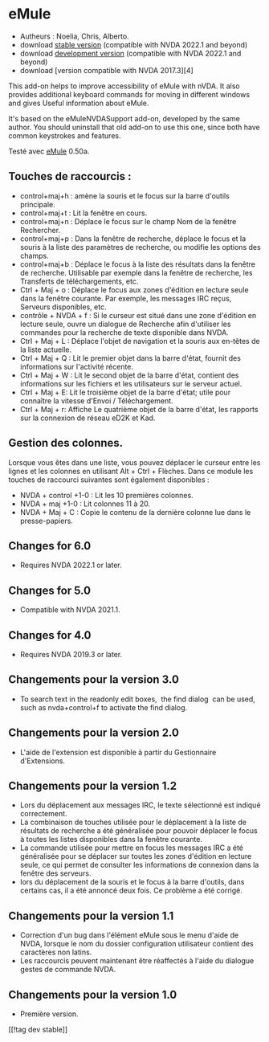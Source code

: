 # eMule #

*	Autheurs : Noelia, Chris, Alberto.
*	download [stable version][1] (compatible with NVDA 2022.1 and beyond)
*	download [development version][3] (compatible with NVDA 2022.1 and beyond)
*	download [version compatible with NVDA 2017.3][4]

This add-on helps to improve accessibility of eMule with nVDA.  It also
provides additional keyboard commands for moving in different windows and
gives Useful information about eMule.

It's based on the eMuleNVDASupport add-on, developed by the same author. You
should uninstall that old add-on to use this one, since both have common
keystrokes and features.

Testé avec [eMule][2] 0.50a.

## Touches de raccourcis : ##

*	control+maj+h : amène la souris et le focus sur la barre d'outils
  principale.
*	control+maj+t : Lit la fenêtre en cours.
*	control+maj+n : Déplace le focus sur le champ Nom de la fenêtre
  Rechercher.
*	control+maj+p : Dans la fenêtre de recherche, déplace le focus et la
  souris à la liste des paramètres de recherche, ou modifie les options des
  champs.
*	control+maj+b : Déplace le focus à la liste des résultats dans la fenêtre
  de recherche. Utilisable par exemple dans la fenêtre de recherche, les
  Transferts de téléchargements, etc.
*	Ctrl + Maj + o : Déplace le focus aux zones d'édition en lecture seule
  dans la fenêtre courante. Par exemple, les messages IRC reçus, Serveurs
  disponibles, etc.
*	contrôle + NVDA + f : Si le curseur est situé dans une zone d'édition en
  lecture seule, ouvre un dialogue de Recherche afin d'utiliser les
  commandes pour la recherche de texte disponible dans NVDA.
*	Ctrl + Maj + L : Déplace l'objet de navigation et la souris aux en-têtes
  de la liste actuelle.
*	Ctrl + Maj + Q : Lit le premier objet dans la barre d'état, fournit des
  informations sur l'activité récente.
*	Ctrl + Maj + W : Lit le second objet de la barre d'état, contient des
  informations sur les fichiers et les utilisateurs sur le serveur actuel.
*	Ctrl + Maj + E: Lit le troisième objet de la barre d'état; utile pour
  connaître la vitesse d'Envoi / Téléchargement.
*	Ctrl + Maj + r: Affiche Le quatrième objet de la barre d'état, les
  rapports sur la connexion de réseau eD2K et Kad.

## Gestion des colonnes. ##

Lorsque vous êtes dans une liste, vous pouvez déplacer le curseur entre les
lignes et les colonnes en utilisant Alt + Ctrl + Flèches. Dans ce module les
touches de raccourci suivantes sont également disponibles :

*	NVDA + control +1-0 : Lit les 10 premières colonnes.
*	NVDA + maj +1-0 : Lit colonnes 11 à 20.
*	NVDA + Maj + C : Copie le contenu de la dernière colonne lue dans le
  presse-papiers.

## Changes for 6.0
*	Requires NVDA 2022.1 or later.

## Changes for 5.0
*	Compatible with NVDA 2021.1.

## Changes for 4.0 ##
*	Requires NVDA 2019.3 or later.

## Changements pour la version 3.0 ##
*	 To search text in the readonly edit boxes,  the find dialog  can be used,
   such as nvda+control+f to activate the find dialog.

## Changements pour la version 2.0 ##
*	 L'aide de l'extension est disponible à partir du Gestionnaire
   d'Extensions.

## Changements pour la version 1.2 ##
*	 Lors du déplacement aux messages IRC, le texte sélectionné est indiqué
   correctement.
*	 La combinaison de touches utilisée pour le déplacement à la liste de
   résultats de recherche a été généralisée pour pouvoir déplacer le focus à
   toutes les listes disponibles dans la fenêtre courante.
*	 La commande utilisée pour mettre en focus les messages IRC a été
   généralisée pour se déplacer sur toutes les zones d'édition en lecture
   seule, ce qui permet de consulter les informations de connexion dans la
   fenêtre des serveurs.
*	 lors du déplacement de la souris et le focus à la barre d'outils, dans
   certains cas, il a été annoncé deux fois. Ce problème a été corrigé.

## Changements pour la version 1.1 ##
*	 Correction d'un bug dans l'élément eMule sous le menu d'aide de NVDA,
   lorsque le nom du dossier configuration utilisateur contient des
   caractères non latins.
*	 Les raccourcis peuvent maintenant être réaffectés à l'aide du dialogue
   gestes de commande NVDA.

## Changements pour la version 1.0 ##
*	 Première version.

[[!tag dev stable]]

[1]: https://addons.nvda-project.org/files/get.php?file=em

[2]: https://www.emule-project.net

[3]: https://addons.nvda-project.org/files/get.php?file=em-dev
